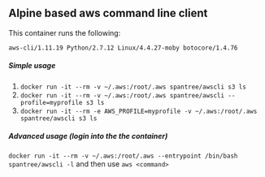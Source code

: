 ## Alpine based aws command line client

This container runs the following:

`aws-cli/1.11.19 Python/2.7.12 Linux/4.4.27-moby botocore/1.4.76`

##### Simple usage

1. `docker run -it --rm -v ~/.aws:/root/.aws spantree/awscli s3 ls`
2. `docker run -it --rm -v ~/.aws:/root/.aws spantree/awscli --profile=myprofile s3 ls`
3. `docker run -it --rm -e AWS_PROFILE=myprofile -v ~/.aws:/root/.aws spantree/awscli s3 ls`

##### Advanced usage (login into the the container)

`docker run -it --rm -v ~/.aws:/root/.aws --entrypoint /bin/bash spantree/awscli -l` and then use `aws <command>`


